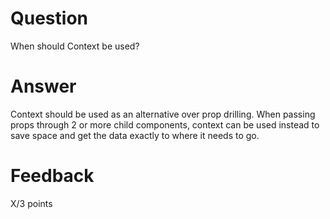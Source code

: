 <!-- @format -->

# Question

When should Context be used?

# Answer

Context should be used as an alternative over prop drilling. When passing props through 2 or more child components, context can be used instead to save space and get the data exactly to where it needs to go.

# Feedback

X/3 points
